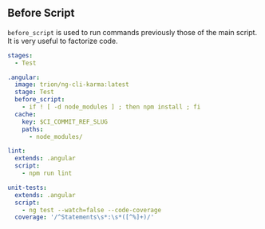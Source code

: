 ## Before Script

`before_script` is used to run commands previously those of the main script. It is very useful to factorize code.

```yaml
stages:
  - Test

.angular:
  image: trion/ng-cli-karma:latest
  stage: Test
  before_script:
    - if ! [ -d node_modules ] ; then npm install ; fi
  cache:
    key: $CI_COMMIT_REF_SLUG
    paths:
      - node_modules/

lint:
  extends: .angular
  script:
    - npm run lint

unit-tests:
  extends: .angular
  script:
    - ng test --watch=false --code-coverage
  coverage: '/^Statements\s*:\s*([^%]+)/'
```